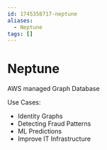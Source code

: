 ```yaml
---
id: 1745358717-neptune
aliases:
  - Neptune
tags: []
---
```


# Neptune

AWS managed Graph Database

Use Cases:
- Identity Graphs
- Detecting Fraud Patterns
- ML Predictions
- Improve IT Infrastructure


